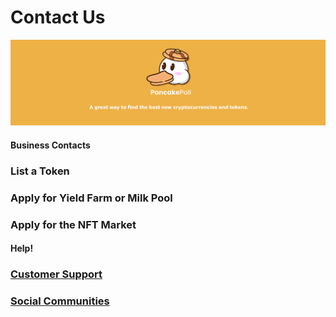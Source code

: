# Contact Us

![](../.gitbook/assets/NEWBAN.jpg)

#### Business Contacts

### List a Token

### Apply for Yield Farm or Milk Pool

### Apply for the NFT Market

####

#### Help!

### [Customer Support](broken-reference)

### [Social Communities](broken-reference)
